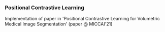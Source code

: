 ### Positional Contrastive Learning

Implementation of paper in 'Positional Contrastive Learning for Volumetric Medical Image Segmentation' (paper @ MICCAI'21)